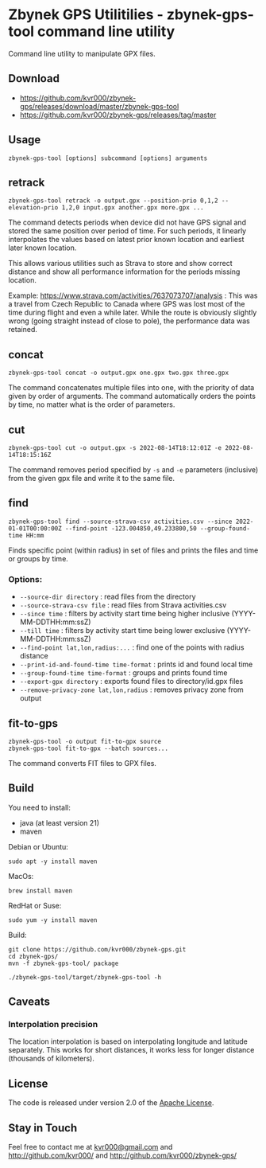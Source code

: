 # Zbynek GPS Utilitilies - zbynek-gps-tool command line utility

Command line utility to manipulate GPX files.


## Download

- https://github.com/kvr000/zbynek-gps/releases/download/master/zbynek-gps-tool
- https://github.com/kvr000/zbynek-gps/releases/tag/master


## Usage

```
zbynek-gps-tool [options] subcommand [options] arguments
```


## retrack

```
zbynek-gps-tool retrack -o output.gpx --position-prio 0,1,2 --elevation-prio 1,2,0 input.gpx another.gpx more.gpx ...
```

The command detects periods when device did not have GPS signal and stored the
same position over period of time.  For such periods, it linearly interpolates
the values based on latest prior known location and earliest later known
location.

This allows various utilities such as Strava to store and show correct distance
and show all performance information for the periods missing location.

Example: https://www.strava.com/activities/7637073707/analysis : This was a
travel from Czech Republic to Canada where GPS was lost most of the time during
flight and even a while later.  While the route is obviously slightly wrong
(going straight instead of close to pole), the performance data was retained.


## concat

```
zbynek-gps-tool concat -o output.gpx one.gpx two.gpx three.gpx
```

The command concatenates multiple files into one, with the priority of data
given by order of arguments.  The command automatically orders the points by
time, no matter what is the order of parameters.


## cut

```
zbynek-gps-tool cut -o output.gpx -s 2022-08-14T18:12:01Z -e 2022-08-14T18:15:16Z
```

The command removes period specified by `-s` and `-e` parameters (inclusive)
from the given gpx file and write it to the same file.


## find

```
zbynek-gps-tool find --source-strava-csv activities.csv --since 2022-01-01T00:00:00Z --find-point -123.004850,49.233800,50 --group-found-time HH:mm
```

Finds specific point (within radius) in set of files and prints the files and time or groups by time.

### Options:
- `--source-dir directory` : read files from the directory
- `--source-strava-csv file` : read files from Strava activities.csv
- `--since time` : filters by activity start time being higher inclusive (YYYY-MM-DDTHH:mm:ssZ)
- `--till time` : filters by activity start time being lower exclusive (YYYY-MM-DDTHH:mm:ssZ)
- `--find-point lat,lon,radius:...` : find one of the points with radius distance
- `--print-id-and-found-time time-format` : prints id and found local time
- `--group-found-time time-format` : groups and prints found time
- `--export-gpx directory` : exports found files to directory/id.gpx files
- `--remove-privacy-zone lat,lon,radius` : removes privacy zone from output


## fit-to-gps

```
zbynek-gps-tool -o output fit-to-gpx source
zbynek-gps-tool fit-to-gpx --batch sources...
```

The command converts FIT files to GPX files.


## Build

You need to install:
- java (at least version 21)
- maven

Debian or Ubuntu:
```
sudo apt -y install maven
```

MacOs:
```
brew install maven
```

RedHat or Suse:
```
sudo yum -y install maven
```

Build:
```
git clone https://github.com/kvr000/zbynek-gps.git
cd zbynek-gps/
mvn -f zbynek-gps-tool/ package

./zbynek-gps-tool/target/zbynek-gps-tool -h
```


## Caveats

### Interpolation precision

The location interpolation is based on interpolating longitude and latitude
separately.  This works for short distances, it works less for longer distance
(thousands of kilometers).


## License

The code is released under version 2.0 of the [Apache License][].

## Stay in Touch

Feel free to contact me at kvr000@gmail.com  and http://github.com/kvr000/ and http://github.com/kvr000/zbynek-gps/

[Apache License]: http://www.apache.org/licenses/LICENSE-2.0
